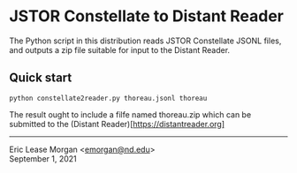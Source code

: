 # JSTOR Constellate to Distant Reader

The Python script in this distribution reads JSTOR Constellate JSONL files, and outputs a zip file suitable for input to the Distant Reader.

## Quick start

   ``python constellate2reader.py thoreau.jsonl thoreau``

The result ought to include a filfe named thoreau.zip which can be submitted to the (Distant Reader)[https://distantreader.org]

---
Eric Lease Morgan &lt;emorgan@nd.edu&gt;  
September 1, 2021

